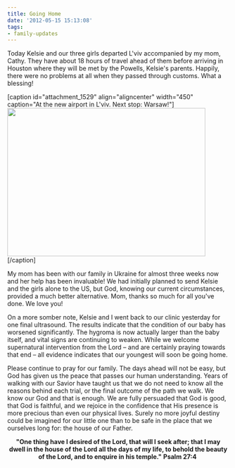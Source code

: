 ```yaml
---
title: Going Home
date: '2012-05-15 15:13:08'
tags:
- family-updates
---
```


Today Kelsie and our three girls departed L'viv accompanied by my mom, Cathy. They have about 18 hours of travel ahead of them before arriving in Houston where they will be met by the Powells, Kelsie's parents. Happily, there were no problems at all when they passed through customs. What a blessing!

[caption id="attachment_1529" align="aligncenter" width="450" caption="At the new airport in L&#39;viv. Next stop: Warsaw!"]<a href="https://s3.amazonaws.com/content.ofreport.com/2012/05/photo.jpg"><img class="size-medium wp-image-1529 " title="photo" src="https://s3.amazonaws.com/content.ofreport.com/2012/05/photo-450x337.jpg" alt="" width="450" height="337" /></a>[/caption]

My mom has been with our family in Ukraine for almost three weeks now and her help has been invaluable! We had initially planned to send Kelsie and the girls alone to the US, but God, knowing our current circumstances, provided a much better alternative. Mom, thanks so much for all you've done. We love you!

On a more somber note, Kelsie and I went back to our clinic yesterday for one final ultrasound. The results indicate that the condition of our baby has worsened significantly. The hygroma is now actually larger than the baby itself, and vital signs are continuing to weaken. While we welcome supernatural intervention from the Lord – and are certainly praying towards that end – all evidence indicates that our youngest will soon be going home.

Please continue to pray for our family. The days ahead will not be easy, but God has given us the peace that passes our human understanding. Years of walking with our Savior have taught us that we do not need to know all the reasons behind each trial, or the final outcome of the path we walk. We know our God and that is enough. We are fully persuaded that God is good, that God is faithful, and we rejoice in the confidence that His presence is more precious than even our physical lives. Surely no more joyful destiny could be imagined for our little one than to be safe in the place that we ourselves long for: the house of our Father.
<p style="text-align: center;"><strong>"One thing have I desired of the Lord, that will I seek after; that I may dwell in the house of the Lord all the days of my life, to behold the beauty of the Lord, and to enquire in his temple."</strong>
<strong>Psalm 27:4 </strong></p>
